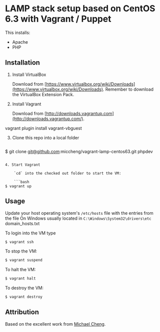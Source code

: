 # LAMP stack setup based on CentOS 6.3 with Vagrant / Puppet

This installs:

- Apache
- PHP

## Installation

1. Install VirtualBox

	Download from [https://www.virtualbox.org/wiki/Downloads](https://www.virtualbox.org/wiki/Downloads). Remember to download the VirtualBox Extension Pack.

2. Install Vagrant

	Download from [http://downloads.vagrantup.com](http://downloads.vagrantup.com/).

vagrant plugin install vagrant-vbguest

3. Clone this repo into a local folder

	```bash
$ git clone git@github.com:miccheng/vagrant-lamp-centos63.git phpdev
```

4. Start Vagrant

	`cd` into the checked out folder to start the VM:

	```bash
$ vagrant up
```

## Usage

Update your host operating system's `/etc/hosts` file with the entries from the file
On Windows usually located in `C:\Windows\System32\drivers\etc`
domain_hosts.txt


To login into the VM type
```bash
$ vagrant ssh
```

To stop the VM:
```bash
$ vagrant suspend
```

To halt the VM:
```bash
$ vagrant halt
```

To destroy the VM:
```bash
$ vagrant destroy
```

## Attribution

Based on the excellent work from [Michael Cheng](https://github.com/miccheng/vagrant-lamp-centos63).
